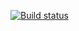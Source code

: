 [![Build status](https://ci.appveyor.com/api/projects/status/blvnm1oah51riho6/branch/main?svg=true)](https://ci.appveyor.com/project/mikhail-malinko/cardorder/branch/main)
